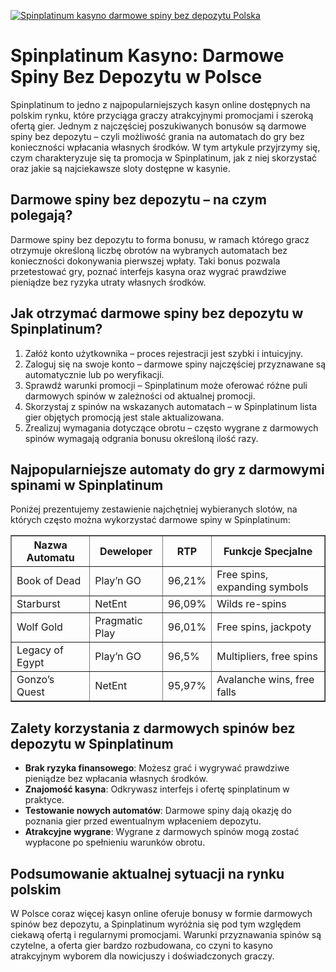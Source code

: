 [![Spinplatinum kasyno darmowe spiny bez depozytu Polska](https://123-caf.pages.dev/gitsignup.png)](https://vrmoo.ru/Bt82HjjY)

<h1>Spinplatinum Kasyno: Darmowe Spiny Bez Depozytu w Polsce</h1> <p>Spinplatinum to jedno z najpopularniejszych kasyn online dostępnych na polskim rynku, które przyciąga graczy atrakcyjnymi promocjami i szeroką ofertą gier. Jednym z najczęściej poszukiwanych bonusów są darmowe spiny bez depozytu – czyli możliwość grania na automatach do gry bez konieczności wpłacania własnych środków. W tym artykule przyjrzymy się, czym charakteryzuje się ta promocja w Spinplatinum, jak z niej skorzystać oraz jakie są najciekawsze sloty dostępne w kasynie.</p>  <h2>Darmowe spiny bez depozytu – na czym polegają?</h2> <p>Darmowe spiny bez depozytu to forma bonusu, w ramach którego gracz otrzymuje określoną liczbę obrotów na wybranych automatach bez konieczności dokonywania pierwszej wpłaty. Taki bonus pozwala przetestować gry, poznać interfejs kasyna oraz wygrać prawdziwe pieniądze bez ryzyka utraty własnych środków.</p>  <h2>Jak otrzymać darmowe spiny bez depozytu w Spinplatinum?</h2> <ol>   <li>Załóż konto użytkownika – proces rejestracji jest szybki i intuicyjny.</li>   <li>Zaloguj się na swoje konto – darmowe spiny najczęściej przyznawane są automatycznie lub po weryfikacji.</li>   <li>Sprawdź warunki promocji – Spinplatinum może oferować różne puli darmowych spinów w zależności od aktualnej promocji.</li>   <li>Skorzystaj z spinów na wskazanych automatach – w Spinplatinum lista gier objętych promocją jest stale aktualizowana.</li>   <li>Zrealizuj wymagania dotyczące obrotu – często wygrane z darmowych spinów wymagają odgrania bonusu określoną ilość razy.</li> </ol>  <h2>Najpopularniejsze automaty do gry z darmowymi spinami w Spinplatinum</h2> <p>Poniżej prezentujemy zestawienie najchętniej wybieranych slotów, na których często można wykorzystać darmowe spiny w Spinplatinum:</p>  <table border="1" cellpadding="5" cellspacing="0">   <thead>     <tr>       <th>Nazwa Automatu</th>       <th>Deweloper</th>       <th>RTP</th>       <th>Funkcje Specjalne</th>     </tr>   </thead>   <tbody>     <tr>       <td>Book of Dead</td>       <td>Play’n GO</td>       <td>96,21%</td>       <td>Free spins, expanding symbols</td>     </tr>     <tr>       <td>Starburst</td>       <td>NetEnt</td>       <td>96,09%</td>       <td>Wilds re-spins</td>     </tr>     <tr>       <td>Wolf Gold</td>       <td>Pragmatic Play</td>       <td>96,01%</td>       <td>Free spins, jackpoty</td>     </tr>     <tr>       <td>Legacy of Egypt</td>       <td>Play’n GO</td>       <td>96,5%</td>       <td>Multipliers, free spins</td>     </tr>     <tr>       <td>Gonzo’s Quest</td>       <td>NetEnt</td>       <td>95,97%</td>       <td>Avalanche wins, free falls</td>     </tr>   </tbody> </table>  <h2>Zalety korzystania z darmowych spinów bez depozytu w Spinplatinum</h2> <ul>   <li><strong>Brak ryzyka finansowego</strong>: Możesz grać i wygrywać prawdziwe pieniądze bez wpłacania własnych środków.</li>   <li><strong>Znajomość kasyna</strong>: Odkrywasz interfejs i ofertę spinplatinum w praktyce.</li>   <li><strong>Testowanie nowych automatów</strong>: Darmowe spiny dają okazję do poznania gier przed ewentualnym wpłaceniem depozytu.</li>   <li><strong>Atrakcyjne wygrane</strong>: Wygrane z darmowych spinów mogą zostać wypłacone po spełnieniu warunków obrotu.</li> </ul>  <h2>Podsumowanie aktualnej sytuacji na rynku polskim</h2> <p>W Polsce coraz więcej kasyn online oferuje bonusy w formie darmowych spinów bez depozytu, a Spinplatinum wyróżnia się pod tym względem ciekawą ofertą i regularnymi promocjami. Warunki przyznawania spinów są czytelne, a oferta gier bardzo rozbudowana, co czyni to kasyno atrakcyjnym wyborem dla nowicjuszy i doświadczonych graczy.</p>